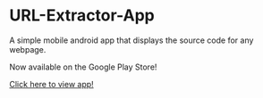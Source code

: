 URL-Extractor-App
=================

A simple mobile android app that displays the source code for any webpage.


Now available on the Google Play Store!

[Click here to view app!](https://play.google.com/store/apps/details?id=com.jacobjoelgonzalez.urlextractor)

